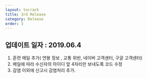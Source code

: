 ```yaml
---
layout: tocrack
title: 3rd Release
category: Release
order: 3
---
```


## 업데이트 일자 : 2019.06.4
  1. 훈련 메일 추가( 연봉 정보 , 교통 위반, 네이버 고객센터, 구글 고객센터)
  2. 메일에 따라 수신자의 아이디 앞 4자리만 보내도록 코드 수정
  3. 감염 이외에 신고시 감염처리 추가.